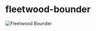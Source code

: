 fleetwood-bounder
=================

![Fleetwood Bounder](http://www.motorward.com/wp-content/images/2014/01/breakingbad5.jpg) 